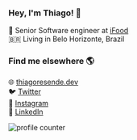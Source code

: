 
### Hey, I'm Thiago! 👋

🍔 Senior Software engineer at [iFood](https://ifood.com.br) <br />
🇧🇷 Living in Belo Horizonte, Brazil

### Find me elsewhere 🌎

🌐 [thiagoresende.dev](https://thiagoresende.com.br) <br />
🐦 [Twitter](https://twitter.com/thiagorgcr) <br />
📸 [Instagram](https://instagram.com/thiago.gcr) <br />
💼 [LinkedIn](https://www.linkedin.com/in/thiago-resende-46175391) <br />

![profile counter](https://komarev.com/ghpvc/?username=tresende&color=red)
